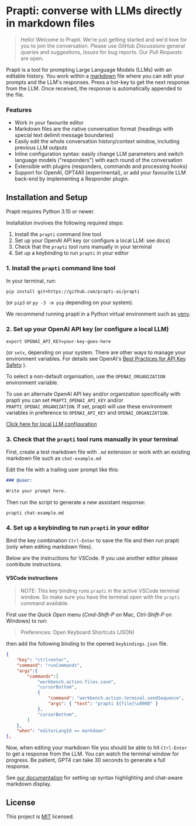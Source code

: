 # Prapti: converse with LLMs directly in markdown files

> Hello! Welcome to Prapti. We're just getting started and we'd love for you to join the conversation. Please use GitHub *Discussions* general queries and suggestions, *Issues* for bug reports. Our *Pull Requests* are open.

Prapti is a tool for prompting Large Language Models (LLMs) with an editable history. You work within a [markdown](https://www.markdownguide.org/) file where you can edit your prompts and the LLM's responses. Press a hot-key to get the next response from the LLM. Once received, the response is automatically appended to the file.

### Features

- Work in your favourite editor
- Markdown files are the native conversation format (headings with special text delimit message boundaries)
- Easily edit the whole conversation history/context window, including previous LLM outputs
- Inline configuration syntax: easily change LLM parameters and switch language models ("responders") with each round of the conversation
- Extensible with plugins (responders, commands and processing hooks)
- Support for OpenAI, GPT4All (experimental), or add your favourite LLM back-end by implementing a Responder plugin.

## Installation and Setup

Prapti requires Python 3.10 or newer.

Installation involves the following required steps:

1. Install the `prapti` command line tool
2. Set up your OpenAI API key (or configure a local LLM: see docs)
3. Check that the `prapti` tool runs manually in your terminal
4. Set up a keybinding to run `prapti` in your editor

### 1. Install the `prapti` command line tool

In your terminal, run:

```
pip install git+https://github.com/prapti-ai/prapti
```

(or `pip3` or `py -3 -m pip` depending on your system).

We recommend running prapti in a Python virtual environment such as
[venv](https://docs.python.org/3/tutorial/venv.html).

### 2. Set up your OpenAI API key (or configure a local LLM)

```
export OPENAI_API_KEY=your-key-goes-here
```

(or `setx`, depending on your system. There are other ways to manage your environment variables. For details see OpenAI's [Best Practices for API Key Safety](https://help.openai.com/en/articles/5112595-best-practices-for-api-key-safety) ).

To select a non-default organisation, use the `OPENAI_ORGANIZATION` environment variable.

To use an alternate OpenAI API key and/or organization specifically with prapti you can set `PRAPTI_OPENAI_API_KEY` and/or `PRAPTI_OPENAI_ORGANIZATION`. If set, prapti will use these environment variables in preference to `OPENAI_API_KEY` and `OPENAI_ORGANIZATION`.

[Click here for local LLM configuration](docs/local_llms.md)

### 3. Check that the `prapti` tool runs manually in your terminal

First, create a test markdown file with `.md` extension or work with an existing markdown file such as `chat-example.md`

Edit the file with a trailing user prompt like this:

```markdown:chat-example.md
### @user:

Write your prompt here.
```

Then run the script to generate a new assistant response:

```
prapti chat-example.md
```

### 4. Set up a keybinding to run `prapti` in your editor

Bind the key combination `Ctrl-Enter` to save the file and then run prapti (only when editing markdown files).

Below are the instructions for VSCode. If you use another editor please contribute instructions.

#### VSCode instructions

> NOTE: This key binding runs `prapti` in the active VSCode terminal window. So make sure you have the terminal open with the `prapti` command available.

First use the *Quick Open* menu (*Cmd-Shift-P* on Mac, *Ctrl-Shift-P* on Windows) to run:

> Preferences: Open Keyboard Shortcuts (JSON)

then add the following binding to the opened `keybindings.json` file.

```json
{
    "key": "ctrl+enter",
    "command": "runCommands",
    "args":{
        "commands":[
            "workbench.action.files.save",
            "cursorBottom",
            {
                "command": "workbench.action.terminal.sendSequence",
                "args": { "text": "prapti ${file}\u000D" }
            },
            "cursorBottom",
        ]
    },
    "when": "editorLangId == markdown"
},
```

Now, when editing your markdown file you should be able to hit `Ctrl-Enter` to get a response from the LLM. You can watch the terminal window for progress. Be patient, GPT4 can take 30 seconds to generate a full response.

See [our documentation](docs/editor_tweaks.md) for setting up syntax highlighting and chat-aware markdown display.

## License

This project is [MIT](LICENSE) licensed.
